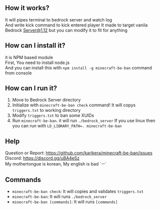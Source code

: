 
## How it works?
It will pipes terminal to bedrock server and watch log  
And write kick command to kick entered player
It made to target vanila Bedrock Server@1.12 but you can modify it to fit for anything  

## How can I install it?
it is NPM based module  
First, You need to install node.js  
And you can install this with `npm install -g minecraft-be-ban` command from console

## How can I run it?
1. Move to Bedrock Server directory
2. Initialize with `minecraft-be-ban check` command!
    It will copys `triggers.txt` to working directory
3. Modify `triggers.txt` to ban some XUIDs
4. Run `minecraft-be-ban`. it will run `./bedrock_server`
    If you use linux then you can run with `LD_LIBRARY_PATH=. minecraft-be-ban`

## Help
Question or Report: https://github.com/karikera/minecraft-be-ban/issues  
Discord: https://discord.gg/uBA4eSz  
My mothertongue is korean, My english is bad ´ㅡ`  

## Commands
* `minecraft-be-ban check`: It will copies and validates `triggers.txt`
* `minecraft-be-ban`: It will runs `./bedrock_server`
* `minecraft-be-ban [commands]`: It will runs `[commands]`
